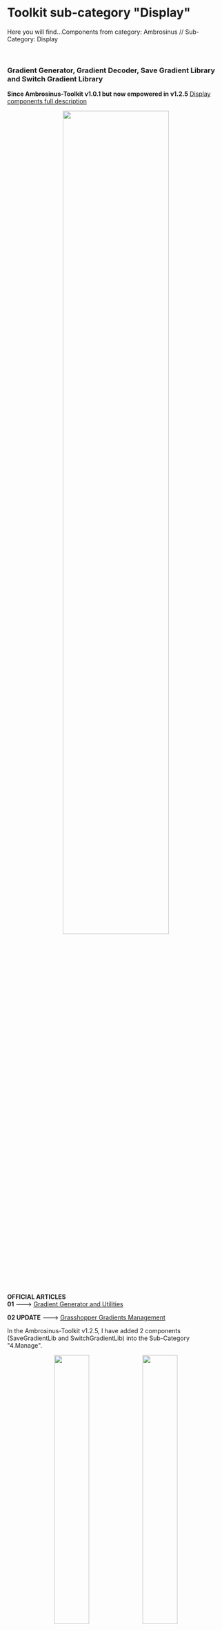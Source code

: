 # Toolkit sub-category "Display"
  Here you will find...Components from category: Ambrosinus // Sub-Category: Display  
  
<br>

### Gradient Generator, Gradient Decoder, Save Gradient Library and Switch Gradient Library
**Since Ambrosinus-Toolkit v1.0.1 but now empowered in v1.2.5**
<a href="https://github.com/lucianoambrosini/Ambrosinus-Toolkit/wiki/Display-components">Display components full description</a> 

<div align="center">
<img src="https://ambrosinus.altervista.org/blog/wp-content/uploads/2022/08/GradGen01_.coverjpg.jpg" width="70%" height="70%">
</div>

**OFFICIAL ARTICLES**  
**01** ---> [Gradient Generator and Utilities](https://ambrosinus.altervista.org/blog/gradient-generator-and-utilities)

**02 UPDATE** ---> [Grasshopper Gradients Management](https://ambrosinus.altervista.org/blog/grasshopper-gradients-management)

In the Ambrosinus-Toolkit v1.2.5, I have added 2 components (SaveGradientLib and SwitchGradientLib) into the  Sub-Category "4.Manage". 

<div align="center">
  <img src="https://ambrosinus.altervista.org/blog/wp-content/uploads/2023/11/SaveGradLib_demo_01.png" width="40%" height="40%">
<img src="https://ambrosinus.altervista.org/blog/wp-content/uploads/2023/11/SwitchGradLib_demo_01.png" width="40%" height="40%">
</div>

<br>

**Download the XML libraries:** [Display_components/XML gradient libraries](https://github.com/lucianoambrosini/Ambrosinus-Toolkit/tree/main/Display_components/XML%20gradient%20libraries)

<br>

[**Video demo #00**](https://youtu.be/ZO0dCQH7doo)

[**Video demo #13-1**](https://youtu.be/hBBDGSm-REs)

[**Video demo #13-2**](https://youtu.be/U577WD0h63Y)
<br>
<br>
